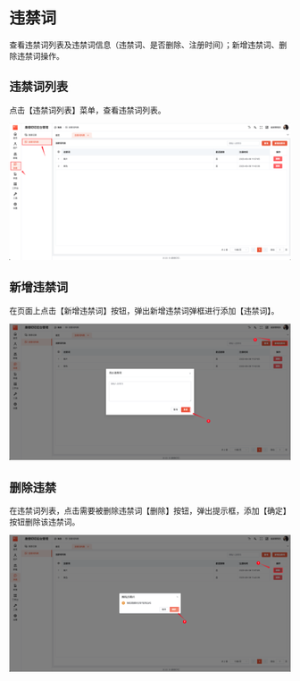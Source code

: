 # 违禁词

查看违禁词列表及违禁词信息（违禁词、是否删除、注册时间）；新增违禁词、删除违禁词操作。

## 违禁词列表

点击【违禁词列表】菜单，查看违禁词列表。

![alt text](./images/prohibitwords-01.png)

## 新增违禁词

在页面上点击【新增违禁词】按钮，弹出新增违禁词弹框进行添加【违禁词】。

![新增违禁词](./images/prohibitwords-02.png)

## 删除违禁

在违禁词列表，点击需要被删除违禁词【删除】按钮，弹出提示框，添加【确定】按钮删除该违禁词。

![删除违禁](./images/prohibitwords-03.png)
